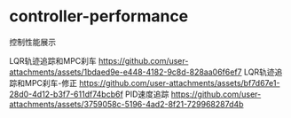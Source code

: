 # controller-performance
控制性能展示

LQR轨迹追踪和MPC刹车
https://github.com/user-attachments/assets/1bdaed9e-e448-4182-9c8d-828aa06f6ef7
LQR轨迹追踪和MPC刹车-修正
https://github.com/user-attachments/assets/bf7d67e1-28d0-4d12-b3f7-611df74bcb6f
PID速度追踪
https://github.com/user-attachments/assets/3759058c-5196-4ad2-8f21-729968287d4b
